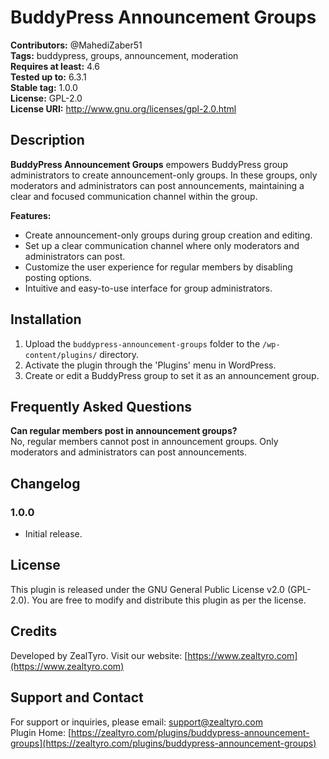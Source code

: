 # BuddyPress Announcement Groups

**Contributors:** @MahediZaber51  
**Tags:** buddypress, groups, announcement, moderation  
**Requires at least:** 4.6  
**Tested up to:** 6.3.1  
**Stable tag:** 1.0.0  
**License:** GPL-2.0  
**License URI:** http://www.gnu.org/licenses/gpl-2.0.html

## Description

**BuddyPress Announcement Groups** empowers BuddyPress group administrators to create announcement-only groups. In these groups, only moderators and administrators can post announcements, maintaining a clear and focused communication channel within the group.

**Features:**

- Create announcement-only groups during group creation and editing.
- Set up a clear communication channel where only moderators and administrators can post.
- Customize the user experience for regular members by disabling posting options.
- Intuitive and easy-to-use interface for group administrators.

## Installation

1. Upload the `buddypress-announcement-groups` folder to the `/wp-content/plugins/` directory.
2. Activate the plugin through the 'Plugins' menu in WordPress.
3. Create or edit a BuddyPress group to set it as an announcement group.

## Frequently Asked Questions

**Can regular members post in announcement groups?**  
No, regular members cannot post in announcement groups. Only moderators and administrators can post announcements.

## Changelog

### 1.0.0

- Initial release.

## License

This plugin is released under the GNU General Public License v2.0 (GPL-2.0). You are free to modify and distribute this plugin as per the license.

## Credits

Developed by ZealTyro. Visit our website: [https://www.zealtyro.com](https://www.zealtyro.com)

## Support and Contact

For support or inquiries, please email: [support@zealtyro.com](mailto:support@zealtyro.com)  
Plugin Home: [https://zealtyro.com/plugins/buddypress-announcement-groups](https://zealtyro.com/plugins/buddypress-announcement-groups)
